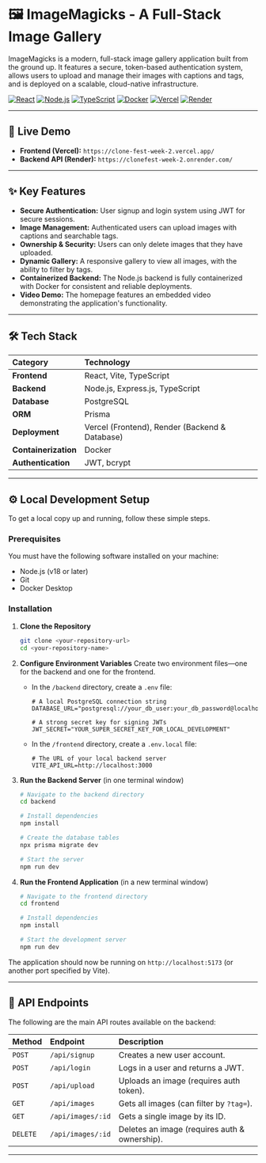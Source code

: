 # 🖼️ ImageMagicks - A Full-Stack Image Gallery

ImageMagicks is a modern, full-stack image gallery application built from the ground up. It features a secure, token-based authentication system, allows users to upload and manage their images with captions and tags, and is deployed on a scalable, cloud-native infrastructure.

[![React](https://img.shields.io/badge/React-20232A?style=for-the-badge&logo=react&logoColor=61DAFB)](https://reactjs.org/)
[![Node.js](https://img.shields.io/badge/Node.js-339933?style=for-the-badge&logo=nodedotjs&logoColor=white)](https://nodejs.org/)
[![TypeScript](https://img.shields.io/badge/TypeScript-3178C6?style=for-the-badge&logo=typescript&logoColor=white)](https://www.typescriptlang.org/)
[![Docker](https://img.shields.io/badge/Docker-2496ED?style=for-the-badge&logo=docker&logoColor=white)](https://www.docker.com/)
[![Vercel](https://img.shields.io/badge/Vercel-000000?style=for-the-badge&logo=vercel&logoColor=white)](https://vercel.com/)
[![Render](https://img.shields.io/badge/Render-46E3B7?style=for-the-badge&logo=render&logoColor=white)](https://render.com/)

---

## 🚀 Live Demo

* **Frontend (Vercel):** `https://clone-fest-week-2.vercel.app/`
* **Backend API (Render):** `https://clonefest-week-2.onrender.com/`

---

## ✨ Key Features

* **Secure Authentication:** User signup and login system using JWT for secure sessions.
* **Image Management:** Authenticated users can upload images with captions and searchable tags.
* **Ownership & Security:** Users can only delete images that they have uploaded.
* **Dynamic Gallery:** A responsive gallery to view all images, with the ability to filter by tags.
* **Containerized Backend:** The Node.js backend is fully containerized with Docker for consistent and reliable deployments.
* **Video Demo:** The homepage features an embedded video demonstrating the application's functionality.

---

## 🛠️ Tech Stack

| Category         | Technology                                       |
| :--------------- | :----------------------------------------------- |
| **Frontend** | React, Vite, TypeScript                          |
| **Backend** | Node.js, Express.js, TypeScript                  |
| **Database** | PostgreSQL                                       |
| **ORM** | Prisma                                           |
| **Deployment** | Vercel (Frontend), Render (Backend & Database) |
| **Containerization** | Docker                                           |
| **Authentication** | JWT, bcrypt                                      |

---

## ⚙️ Local Development Setup

To get a local copy up and running, follow these simple steps.

### Prerequisites

You must have the following software installed on your machine:
* Node.js (v18 or later)
* Git
* Docker Desktop

### Installation

1.  **Clone the Repository**
    ```bash
    git clone <your-repository-url>
    cd <your-repository-name>
    ```

2.  **Configure Environment Variables**
    Create two environment files—one for the backend and one for the frontend.

    * In the `/backend` directory, create a `.env` file:
        ```env
        # A local PostgreSQL connection string
        DATABASE_URL="postgresql://your_db_user:your_db_password@localhost:5432/your_db_name"

        # A strong secret key for signing JWTs
        JWT_SECRET="YOUR_SUPER_SECRET_KEY_FOR_LOCAL_DEVELOPMENT"
        ```
    * In the `/frontend` directory, create a `.env.local` file:
        ```env
        # The URL of your local backend server
        VITE_API_URL=http://localhost:3000
        ```

3.  **Run the Backend Server** (in one terminal window)
    ```bash
    # Navigate to the backend directory
    cd backend

    # Install dependencies
    npm install

    # Create the database tables
    npx prisma migrate dev

    # Start the server
    npm run dev
    ```

4.  **Run the Frontend Application** (in a new terminal window)
    ```bash
    # Navigate to the frontend directory
    cd frontend

    # Install dependencies
    npm install

    # Start the development server
    npm run dev
    ```
The application should now be running on `http://localhost:5173` (or another port specified by Vite).

---

## 📖 API Endpoints

The following are the main API routes available on the backend:

| Method   | Endpoint          | Description                                |
| :------- | :---------------- | :----------------------------------------- |
| `POST`   | `/api/signup`     | Creates a new user account.                |
| `POST`   | `/api/login`      | Logs in a user and returns a JWT.          |
| `POST`   | `/api/upload`     | Uploads an image (requires auth token).    |
| `GET`    | `/api/images`     | Gets all images (can filter by `?tag=`).    |
| `GET`    | `/api/images/:id` | Gets a single image by its ID.             |
| `DELETE` | `/api/images/:id` | Deletes an image (requires auth & ownership). |

---
